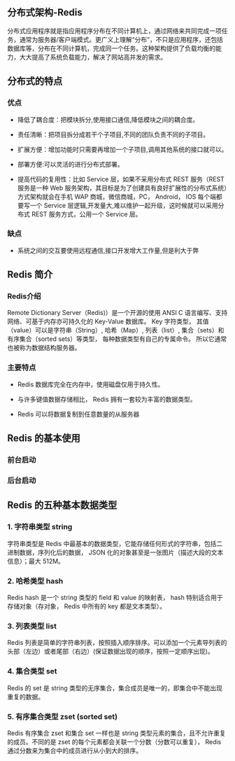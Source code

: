## 分布式架构-Redis

分布式应用程序就是指应用程序分布在不同计算机上，通过网络来共同完成一项任务，通常为服务器/客户端模式。更广义上理解“分布”，不只是应用程序，还包括数据库等，分布在不同计算机，完成同一个任务。这种架构提供了负载均衡的能力，大大提高了系统负载能力，解决了网站高并发的需求。

## 分布式的特点

### 优点

* 降低了耦合度：把模块拆分,使用接口通信,降低模块之间的耦合度。

* 责任清晰：把项目拆分成若干个子项目,不同的团队负责不同的子项目。

* 扩展方便：增加功能时只需要再增加一个子项目,调用其他系统的接口就可以。

* 部署方便:可以灵活的进行分布式部署。

* 提高代码的复用性：比如 Service 层，如果不采用分布式 REST 服务（REST 服务是一种 Web 服务架构，其目标是为了创建具有良好扩展性的分布式系统）方式架构就会在手机 WAP 商城，微信商城，PC， Android， IOS 每个端都要写一个 Service 层逻辑,开发量大,难以维护一起升级，这时候就可以采用分布式 REST 服务方式，公用一个 Service 层。

### 缺点

* 系统之间的交互要使用远程通信,接口开发增大工作量,但是利大于弊

## Redis 简介

### Redis介绍

Remote Dictionary Server（Redis)）是一个开源的使用 ANSI C 语言编写、支持网络、可基于内存亦可持久化的 Key-Value 数据库。 Key 字符类型， 其值（value）可以是字符串（String）, 哈希（Map）, 列表（list）, 集合（sets）和有序集合（sorted sets）等类型， 每种数据类型有自己的专属命令。 所以它通常也被称为数据结构服务器。

### 主要特点

* Redis 数据库完全在内存中，使用磁盘仅用于持久性。

* 与许多键值数据存储相比， Redis 拥有一套较为丰富的数据类型。

* Redis 可以将数据复制到任意数量的从服务器

## Redis 的基本使用

### 前台启动



### 后台启动

## Redis 的五种基本数据类型

### 1. 字符串类型 string

字符串类型是 Redis 中最基本的数据类型，它能存储任何形式的字符串，包括二进制数据，序列化后的数据， JSON 化的对象甚至是一张图片（描述大段的文本信息）；最大 512M。





### 2. 哈希类型 hash

Redis hash 是一个 string 类型的 field 和 value 的映射表， hash 特别适合用于存储对象（存对象， Redis 中所有的 key 都是文本类型）。





### 3. 列表类型 list

Redis 列表是简单的字符串列表，按照插入顺序排序。可以添加一个元素导列表的头部（左边）或者尾部（右边）(保证数据出现的顺序，按照一定顺序出现)。





### 4. 集合类型 set

Redis 的 set 是 string 类型的无序集合，集合成员是唯一的，即集合中不能出现重复的数据。







### 5. 有序集合类型 zset (sorted set)

Redis 有序集合 zset 和集合 set 一样也是 string 类型元素的集合，且不允许重复的成员。不同的是 zset 的每个元素都会关联一个分数（分数可以重复）， Redis 通过分数来为集合中的成员进行从小到大的排序。






























